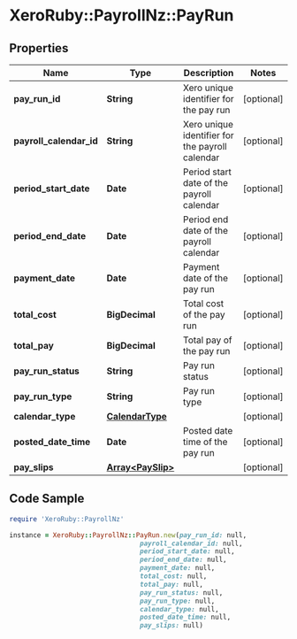 # XeroRuby::PayrollNz::PayRun

## Properties

Name | Type | Description | Notes
------------ | ------------- | ------------- | -------------
**pay_run_id** | **String** | Xero unique identifier for the pay run | [optional] 
**payroll_calendar_id** | **String** | Xero unique identifier for the payroll calendar | [optional] 
**period_start_date** | **Date** | Period start date of the payroll calendar | [optional] 
**period_end_date** | **Date** | Period end date of the payroll calendar | [optional] 
**payment_date** | **Date** | Payment date of the pay run | [optional] 
**total_cost** | **BigDecimal** | Total cost of the pay run | [optional] 
**total_pay** | **BigDecimal** | Total pay of the pay run | [optional] 
**pay_run_status** | **String** | Pay run status | [optional] 
**pay_run_type** | **String** | Pay run type | [optional] 
**calendar_type** | [**CalendarType**](CalendarType.md) |  | [optional] 
**posted_date_time** | **Date** | Posted date time of the pay run | [optional] 
**pay_slips** | [**Array&lt;PaySlip&gt;**](PaySlip.md) |  | [optional] 

## Code Sample

```ruby
require 'XeroRuby::PayrollNz'

instance = XeroRuby::PayrollNz::PayRun.new(pay_run_id: null,
                                 payroll_calendar_id: null,
                                 period_start_date: null,
                                 period_end_date: null,
                                 payment_date: null,
                                 total_cost: null,
                                 total_pay: null,
                                 pay_run_status: null,
                                 pay_run_type: null,
                                 calendar_type: null,
                                 posted_date_time: null,
                                 pay_slips: null)
```



